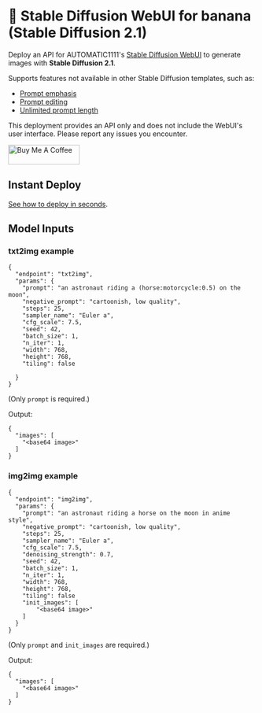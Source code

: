 
# 🍌 Stable Diffusion WebUI for banana (Stable Diffusion 2.1)

Deploy an API for AUTOMATIC1111's [Stable Diffusion WebUI](https://github.com/AUTOMATIC1111/stable-diffusion-webui) to generate images with **Stable Diffusion 2.1**.

Supports features not available in other Stable Diffusion templates, such as:

* [Prompt emphasis](https://github.com/AUTOMATIC1111/stable-diffusion-webui/wiki/Features#attentionemphasis)
* [Prompt editing](https://github.com/AUTOMATIC1111/stable-diffusion-webui/wiki/Features#prompt-editing)
* [Unlimited prompt length](https://github.com/AUTOMATIC1111/stable-diffusion-webui/wiki/Features#infinite-prompt-length)

This deployment provides an API only and does not include the WebUI's user interface. Please report any issues you encounter.

<a href="https://www.buymeacoffee.com/cogentdev" target="_blank"><img src="https://cdn.buymeacoffee.com/buttons/v2/default-blue.png" alt="Buy Me A Coffee" style="height: 40px !important;width: 145px !important;" ></a>

## Instant Deploy

[See how to deploy in seconds](https://app.banana.dev/templates/patienceai/automatic1111-sd-2-1-banana).

## Model Inputs

### txt2img example

```
{
  "endpoint": "txt2img",
  "params": {
    "prompt": "an astronaut riding a (horse:motorcycle:0.5) on the moon",
    "negative_prompt": "cartoonish, low quality",
    "steps": 25,
    "sampler_name": "Euler a",
    "cfg_scale": 7.5,
    "seed": 42,
    "batch_size": 1,
    "n_iter": 1,
    "width": 768,
    "height": 768,
    "tiling": false
    
  }
}
```

(Only `prompt` is required.)

Output:

```
{
  "images": [
    "<base64 image>"
  ]
}
```

### img2img example

```
{
  "endpoint": "img2img",
  "params": {
    "prompt": "an astronaut riding a horse on the moon in anime style",
    "negative_prompt": "cartoonish, low quality",
    "steps": 25,
    "sampler_name": "Euler a",
    "cfg_scale": 7.5,
    "denoising_strength": 0.7,
    "seed": 42,
    "batch_size": 1,
    "n_iter": 1,
    "width": 768,
    "height": 768,
    "tiling": false
    "init_images": [
        "<base64 image>"
    ]
  }
}
```

(Only `prompt` and `init_images` are required.)

Output:

```
{
  "images": [
    "<base64 image>"
  ]
}
```
